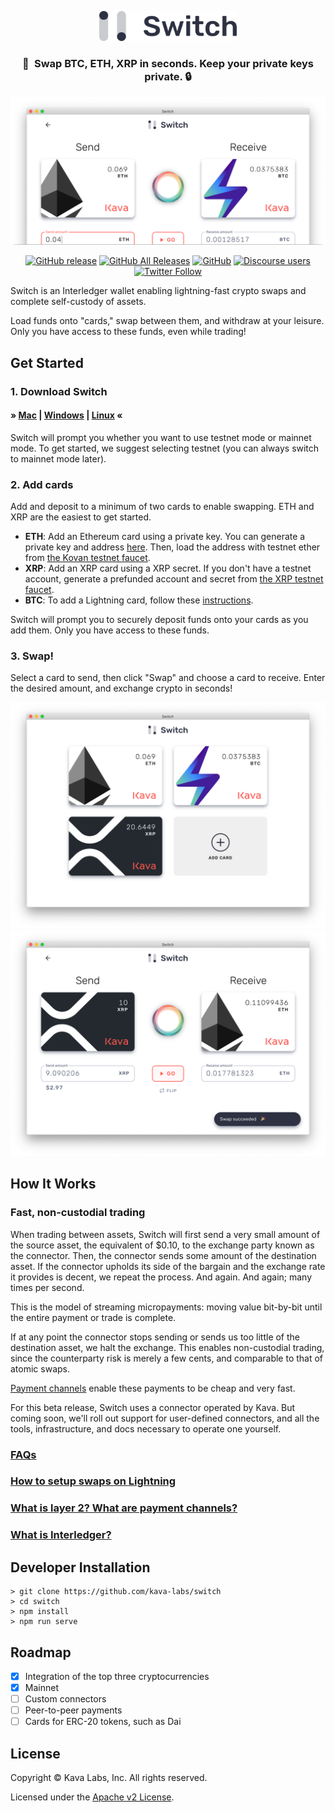 <p align="center">
  <img src="./src/assets/switch-logo.svg" width="220">
</p>
<h3 align="center">💸&ensp;Swap BTC, ETH, XRP in seconds. Keep your private keys private. 🔒</h3>

![Switch swap screen cropped](./screenshots/swap-eth-btc-cropped.png)

<div align="center">

[![GitHub release](https://img.shields.io/github/release/Kava-Labs/switch.svg)](https://github.com/Kava-Labs/switch/releases/latest)
[![GitHub All Releases](https://img.shields.io/github/downloads/kava-labs/switch/total.svg)](https://github.com/Kava-Labs/switch/releases)
[![GitHub](https://img.shields.io/github/license/Kava-Labs/switch.svg)](https://github.com/Kava-Labs/switch/blob/master/LICENSE)
[![Discourse users](https://img.shields.io/discourse/https/forum.interledger.org/users.svg)](https://forum.interledger.org)
[![Twitter Follow](https://img.shields.io/twitter/follow/kava_labs.svg?label=Follow&style=social)](https://twitter.com/kava_labs)

</div>

Switch is an Interledger wallet enabling lightning-fast crypto swaps and complete self-custody of assets.

Load funds onto "cards," swap between them, and withdraw at your leisure. Only you have access to these funds, even while trading!

## Get Started

### 1. Download Switch

#### &raquo; [Mac](https://github.com/Kava-Labs/switch/releases/download/v0.2.1/Switch-mac-v0.2.1.dmg) | [Windows](https://github.com/Kava-Labs/switch/releases/download/v0.2.1/Switch-win-v0.2.1.exe) | [Linux](https://github.com/Kava-Labs/switch/releases/download/v0.2.1/Switch-linux-v0.2.1.AppImage) &laquo;

Switch will prompt you whether you want to use testnet mode or mainnet mode. To get started, we suggest selecting testnet (you can always switch to mainnet mode later).

### 2. Add cards

Add and deposit to a minimum of two cards to enable swapping. ETH and XRP are the easiest to get started.

- **ETH**: Add an Ethereum card using a private key. You can generate a private key and address [here](https://vanity-eth.tk). Then, load the address with testnet ether from [the Kovan testnet faucet](https://faucet.kovan.network/).
- **XRP**: Add an XRP card using a XRP secret. If you don't have a testnet account, generate a prefunded account and secret from [the XRP testnet faucet](https://developers.ripple.com/xrp-test-net-faucet.html).
- **BTC**: To add a Lightning card, follow these [instructions](docs/lightning-setup.md).

Switch will prompt you to securely deposit funds onto your cards as you add them. Only you have access to these funds.

### 3. Swap!

Select a card to send, then click "Swap" and choose a card to receive. Enter the desired amount, and exchange crypto in seconds!

![Screenshot Home](./screenshots/home-eth-btc-xrp.png)
![Screenshot Swap](./screenshots/swap-xrp-eth-success.png)

## How It Works

### Fast, non-custodial trading

When trading between assets, Switch will first send a very small amount of the source asset, the equivalent of \$0.10, to the exchange party known as the connector. Then, the connector sends some amount of the destination asset. If the connector upholds its side of the bargain and the exchange rate it provides is decent, we repeat the process. And again. And again; many times per second.

This is the model of streaming micropayments: moving value bit-by-bit until the entire payment or trade is complete.

If at any point the connector stops sending or sends us too little of the destination asset, we halt the exchange. This enables non-custodial trading, since the counterparty risk is merely a few cents, and comparable to that of atomic swaps.

[Payment channels](docs/faqs.md#what-is-layer-2-and-payment-channels) enable these payments to be cheap and very fast.

For this beta release, Switch uses a connector operated by Kava. But coming soon, we'll roll out support for user-defined connectors, and all the tools, infrastructure, and docs necessary to operate one yourself.

### [FAQs](docs/faqs.md)
### [How to setup swaps on Lightning](docs/lightning-setup.md)
### [What is layer 2? What are payment channels?](docs/faqs.md#what-is-layer-2-and-payment-channels)
### [What is Interledger?](docs/faqs.md#what-is-interledger)

## Developer Installation

```shell
> git clone https://github.com/kava-labs/switch
> cd switch
> npm install
> npm run serve
```

## Roadmap

- [x] Integration of the top three cryptocurrencies
- [x] Mainnet
- [ ] Custom connectors
- [ ] Peer-to-peer payments
- [ ] Cards for ERC-20 tokens, such as Dai

## License

Copyright © Kava Labs, Inc. All rights reserved.

Licensed under the [Apache v2 License](LICENSE).

